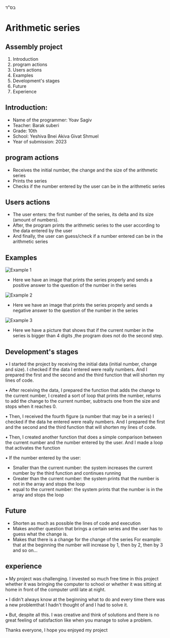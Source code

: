 בס"ד
# Arithmetic series
## Assembly project
1. Introduction
2. program actions
3. Users actions 
4. Examples
5. Development's stages
6. Future
7. Experience

## Introduction:
- Name of the programmer: Yoav Sagiv
- Teacher: Barak suberi
- Grade: 10th
- School: Yeshiva Bnei Akiva Givat Shmuel
- Year of submission: 2023

## program actions
- Receives the initial number, the change and the size of the arithmetic series
- Prints the series
- Checks if the number entered by the user can be in the arithmetic series

## Users actions
- The user enters: the first number of the series, its delta and its size (amount of numbers).
- After, the program prints the arithmetic series to the user according to the data entered by the user
- And finally, the user can guess/check if a number entered can be in the arithmetic series

## Examples
![Example 1](https://github.com/YoavSagiv/YoavSagiv/assets/132649673/229fee3d-a90c-47b3-b156-9a6d1e3669f0)
- Here we have an image that prints the series properly 
and sends a positive answer to the question of the number in the series

![Example 2](https://github.com/YoavSagiv/YoavSagiv/assets/132649673/33ad6440-add9-49d5-b0db-4eba29f0451e)
- Here we have an image that prints the series properly 
and sends a negative answer to the question of the number in the series

![Example 3](https://github.com/YoavSagiv/YoavSagiv/assets/132649673/1f5f2474-9f60-4a65-990a-277719aa8a90)
- Here we have a picture that shows that if the current number in the series is
bigger than 4 digits ,the program does not do the second step.

## Development's stages
• I started the project by receiving the initial data (initial number, change and size).
I checked if the data I entered were really numbers. And I prepared the first and
the second and the third function that will shorten my lines of code.

• After receiving the data, I prepared the function that adds the change to the current number,
I created a sort of loop that prints the number, returns to add the change to the current number,
subtracts one from the size and stops when it reaches 0.

• Then, I received the fourth figure (a number that may be in a series) 
I checked if the data he entered were really numbers. And I prepared
the first and the second and the third function that will shorten my lines of code.

• Then, I created another function that does a simple comparison between the current number
and the number entered by the user. And I made a loop that activates the function

• If the number entered by the user:
- Smaller than the current number:
the system increases the current number by the third function and continues running
- Greater than the current number:
the system prints that the number is not in the array and stops the loop
- equal to the current number:
the system prints that the number is in the array and stops the loop

## Future
- Shorten as much as possible the lines of code and execution
- Makes another question that brings a certain series
and the user has to guess what the change is.
- Makes that there is a change for the change of the series 
For example: that at the beginning the number will increase by 1,
then by 2, then by 3 and so on...

## experience
• My project was challenging. I invested so much free time in this project
whether it was bringing the computer to school or whether it was sitting 
at home in front of the computer until late at night.

• I didn't always know at the beginning what to do and every time
there was a new problemthat I hadn't thought of and I had to solve it.

• But, despite all this. I was creative and think of solutions and 
there is no great feeling of satisfaction like when you manage to solve a problem.

Thanks everyone, I hope you enjoyed my project



 

